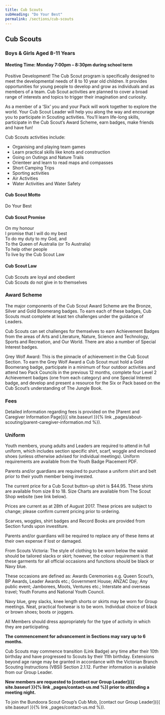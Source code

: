 ```yaml
---
title: Cub Scouts
subHeading: "Do Your Best"
permalink: /sections/cub-scouts
---
```


## Cub Scouts
### Boys & Girls Aged 8-11 Years
#### Meeting Time: Monday 7:00pm – 8:30pm during school term

Positive Development! The Cub Scout program is specifically designed to meet the developmental needs of 8 to 10 year old children. It provides opportunities for young people to develop and grow as individuals and as members of a team. Cub Scout activities are planned to cover a broad range of interests and topics to trigger their imagination and curiosity.

As a member of a ‘Six’ you and your Pack will work together to explore the world. Your Cub Scout Leader will help you along the way and encourage you to participate in Scouting activities. You’ll learn life-long skills, participate in the Cub Scout’s Award Scheme, earn badges, make friends and have fun!

Cub Scouts activities include:
* Organising and playing team games
* Learn practical skills like knots and construction
* Going on Outings and Nature Trails
* Orienteer and learn to read maps and compasses
* Short Camping Trips
* Sporting activities
* Air Activities
* Water Activities and Water Safety

#### Cub Scout Motto
Do Your Best

#### Cub Scout Promise
On my honour  
I promise that I will do my best  
To do my duty to my God, and  
To the Queen of Australia (or To Australia)  
To help other people  
To live by the Cub Scout Law

#### Cub Scout Law
Cub Scouts are loyal and obedient  
Cub Scouts do not give in to themselves  

### Award Scheme
The major components of the Cub Scout Award Scheme are the Bronze, Silver and Gold Boomerang badges. To earn each of these badges, Cub Scouts must complete at least ten challenges under the guidance of Leaders.

Cub Scouts can set challenges for themselves to earn Achievement Badges from the areas of Arts and Literature, Nature, Science and Technology, Sports and Recreation, and Our World. There are also a number of Special Interest badges.

Grey Wolf Award: This is the pinnacle of achievement in the Cub Scout Section. To earn the Grey Wolf Award a Cub Scout must hold a Gold Boomerang badge, participate in a minimum of four outdoor activities and attend two Pack Councils in the previous 12 months, complete four Level 2 Achievement badges (one from each category) and one Special Interest badge, and develop and present a resource for the Six or Pack based on the Cub Scout’s understanding of The Jungle Book.

### Fees
Detailed information regarding fees is provided on the [Parent and Caregiver Information Page]({{ site.baseurl }}{% link _pages/about-scouting/parent-caregiver-information.md %}).

### Uniform
Youth members, young adults and Leaders are required to attend in full uniform, which includes section specific shirt, scarf, woggle and enclosed shoes (unless otherwise advised for individual meetings). Uniform requirements are available from the Youth Badge Placement PDF.

Parents and/or guardians are required to purchase a uniform shirt and belt prior to their youth member being invested.

The current price for a Cub Scout button-up shirt is $44.95. These shirts are available from size 8 to 18. Size Charts are available from The Scout Shop website (see link below).

Prices are current as at 28th of August 2017. These prices are subject to change; please confirm current pricing prior to ordering.

Scarves, woggles, shirt badges and Record Books are provided from Section funds upon investiture.

Parents and/or guardians will be required to replace any of these items at their own expense if lost or damaged.

From Scouts Victoria: The style of clothing to be worn below the waist should be tailored slacks or skirt; however, the colour requirement is that these garments for all official occasions and functions should be black or Navy blue.

These occasions are defined as: Awards Ceremonies e.g. Queen Scout’s, BP Awards, Leader Awards etc.; Government House; ANZAC Day; Any public event; Jamborees, Moots, Ventures etc.; Interstate and overseas travel; Youth Forums and National Youth Council.

Navy blue, grey slacks, knee length shorts or skirts may be worn for Group meetings. Neat, practical footwear is to be worn. Individual choice of black or brown shoes; boots or joggers.

All Members should dress appropriately for the type of activity in which they are participating.

**The commencement for advancement in Sections may vary up to 6 months.**

Cub Scouts may commence transition (Link Badge) any time after their 10th birthday and have progressed to Scouts by their 11th birthday. Extensions beyond age range may be granted in accordance with the Victorian Branch Scouting Instructions (VBSI) Section 2.1.12. Further information is available from our Group Leader.

**New members are requested to [contact our Group Leader]({{ site.baseurl }}{% link _pages/contact-us.md %}) prior to attending a meeting night.**

To join the Bundoora Scout Group’s Cub Mob, [contact our Group Leader]({{ site.baseurl }}{% link _pages/contact-us.md %}).